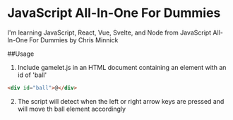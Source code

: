 # JavaScript All-In-One For Dummies

I'm learning JavaScript, React, Vue, Svelte, and Node from JavaScript All-In-One For Dummies by Chris Minnick

##Usage

1. Include gamelet.js in an HTML document containing an element with an id of 'ball'

```html
<div id="ball">@</div>
```

2. The script will detect when the left or right arrow keys are pressed and will move th ball element accordingly
